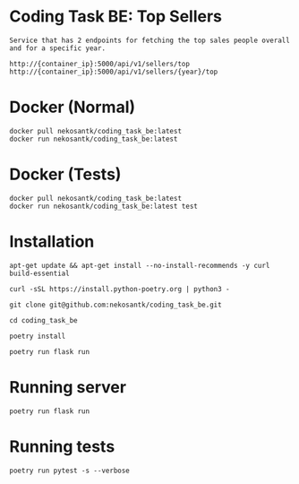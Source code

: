 # Coding Task BE: Top Sellers
```
Service that has 2 endpoints for fetching the top sales people overall and for a specific year.

http://{container_ip}:5000/api/v1/sellers/top
http://{container_ip}:5000/api/v1/sellers/{year}/top
```
# Docker (Normal)
```
docker pull nekosantk/coding_task_be:latest
docker run nekosantk/coding_task_be:latest
```
# Docker (Tests)
```
docker pull nekosantk/coding_task_be:latest
docker run nekosantk/coding_task_be:latest test
```
# Installation
```
apt-get update && apt-get install --no-install-recommends -y curl build-essential

curl -sSL https://install.python-poetry.org | python3 -

git clone git@github.com:nekosantk/coding_task_be.git

cd coding_task_be

poetry install

poetry run flask run
```
# Running server
```
poetry run flask run
```
# Running tests
```
poetry run pytest -s --verbose
```
